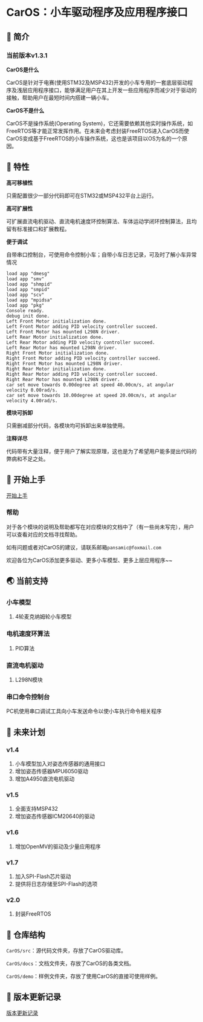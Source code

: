 # CarOS：小车驱动程序及应用程序接口

## :book: 简介

### 当前版本v1.3.1

**CarOS是什么**

CarOS是针对于电赛(使用STM32及MSP432)开发的小车专用的一套底层驱动程序及浅层应用程序接口，能够满足用户在其上开发一些应用程序而减少对于驱动的接触，帮助用户在最短时间内搭建一辆小车。

**CarOS不是什么**

CarOS不是操作系统(Operating System)，它还需要依赖其他实时操作系统，如FreeRTOS等才能正常发挥作用。在未来会考虑封装FreeRTOS进入CarOS而使CarOS变成基于FreeRTOS的小车操作系统，这也是该项目以OS为名的一个原因。

## :rocket: 特性

**高可移植性**

只需配置很少一部分代码即可在STM32或MSP432平台上运行。

**高可扩展性**

可扩展直流电机驱动、直流电机速度环控制算法、车体运动学闭环控制算法，且均留有标准接口和扩展教程。

**便于调试**

自带串口控制台，可使用命令控制小车；自带小车日志记录，可及时了解小车异常情况
```
load app "dmesg"
load app "smv"
load app "shmpid"
load app "smpid"
load app "scv"
load app "mpidsa"
load app "pkg"
Console ready.
debug init done.
Left Front Motor initialization done.
Left Front Motor adding PID velocity controller succeed.
Left Front Motor has mounted L298N driver.
Left Rear Motor initialization done.
Left Rear Motor adding PID velocity controller succeed.
Left Rear Motor has mounted L298N driver.
Right Front Motor initialization done.
Right Front Motor adding PID velocity controller succeed.
Right Front Motor has mounted L298N driver.
Right Rear Motor initialization done.
Right Rear Motor adding PID velocity controller succeed.
Right Rear Motor has mounted L298N driver.
car set move towards 0.00degree at speed 40.00cm/s, at angular velocity 0.00rad/s.
car set move towards 10.00degree at speed 20.00cm/s, at angular velocity 4.00rad/s.
```

**模块可拆卸**

只需删减部分代码，各模块均可拆卸出来单独使用。

**注释详尽**

代码带有大量注释，便于用户了解实现原理，这也是为了希望用户能多提出代码的弊病和不足之处。

## :robot: 开始上手

[开始上手](https://github.com/Pansamic/CarOS/blob/master/docs/%E7%94%A8%E6%88%B7%E6%8C%87%E5%8D%97/CarOS-user%20manual.md)

### 帮助

对于各个模块的说明及帮助都写在对应模块的文档中了（有一些尚未写完），用户可以查看对应的文档寻找帮助。

如有问题或者对CarOS的建议，请联系邮箱`pansamic@foxmail.com`

欢迎各位为CarOS添加更多驱动、更多小车模型、更多上层应用程序~~

## :earth_asia: 当前支持

### 小车模型

1. 4轮麦克纳姆轮小车模型

### 电机速度环算法

1. PID算法

### 直流电机驱动

1. L298N模块

### 串口命令控制台

PC机使用串口调试工具向小车发送命令以使小车执行命令相关程序

## :bookmark_tabs: 未来计划

### v1.4

1. 小车模型加入对姿态传感器的通用接口
2. 增加姿态传感器MPU6050驱动
3. 增加A4950直流电机驱动

### v1.5

1. 全面支持MSP432
2. 增加姿态传感器ICM20640的驱动

### v1.6
1. 增加OpenMV的驱动及少量应用程序

### v1.7

1. 加入SPI-Flash芯片驱动
2. 提供将日志存储至SPI-Flash的选项

### v2.0

1. 封装FreeRTOS

## :open_file_folder: 仓库结构

`CarOS/src`：源代码文件夹，存放了CarOS驱动库。

`CarOS/docs`：文档文件夹，存放了CarOS的各类文档。

`CarOS/demo`：样例文件夹，存放了使用CarOS的直接可使用样例。

## :calendar: 版本更新记录

[版本更新记录](https://github.com/Pansamic/CarOS/blob/master/docs/update.md)